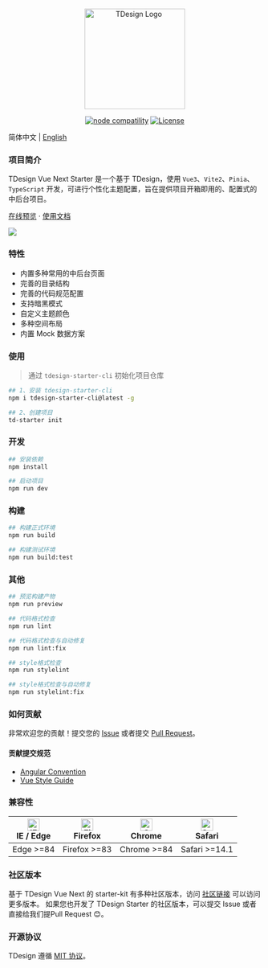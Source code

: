 
<p style="display:flex; justify-content: center">

</p>
<p align="center">
  <a href="https://tdesign.tencent.com/starter/vue-next/#/dashboard/base" target="_blank">
    <img alt="TDesign Logo" width="200" src="https://tdesign.gtimg.com/starter/brand-logo.svg">
  </a>
</p>

<p align="center">
  <a href="https://nodejs.org/en/about/releases/"><img src="https://img.shields.io/node/v/vite.svg" alt="node compatility"></a>
  <a href="https://github.com/Tencent/tdesign-vue-next/blob/develop/LICENSE">
    <img src="https://img.shields.io/npm/l/tdesign-vue-next.svg?sanitize=true" alt="License">
  </a>
</p>

简体中文 | [English](./README.md) 

### 项目简介

TDesign Vue Next Starter 是一个基于 TDesign，使用 `Vue3`、`Vite2`、`Pinia`、`TypeScript` 开发，可进行个性化主题配置，旨在提供项目开箱即用的、配置式的中后台项目。

<p>
  <a href="http://tdesign.tencent.com/starter/vue-next/">在线预览</a>
  ·
  <a href="https://tdesign.tencent.com/starter/">使用文档</a>

</p>

<img src="docs/starter.png">

### 特性

- 内置多种常用的中后台页面
- 完善的目录结构
- 完善的代码规范配置
- 支持暗黑模式
- 自定义主题颜色
- 多种空间布局
- 内置 Mock 数据方案

### 使用

> 通过 `tdesign-starter-cli` 初始化项目仓库

```bash
## 1、安装 tdesign-starter-cli
npm i tdesign-starter-cli@latest -g

## 2、创建项目
td-starter init
```

### 开发

``` bash
## 安装依赖
npm install

## 启动项目
npm run dev
```

### 构建

```bash
## 构建正式环境
npm run build

## 构建测试环境
npm run build:test
```

### 其他

```bash
## 预览构建产物
npm run preview

## 代码格式检查
npm run lint

## 代码格式检查与自动修复
npm run lint:fix

## style格式检查
npm run stylelint

## style格式检查与自动修复
npm run stylelint:fix
```

### 如何贡献

非常欢迎您的贡献！提交您的 [Issue](https://github.com/tencent/tdesign-vue-next-starter/issues/new/choose) 或者提交 [Pull Request](https://github.com/Tencent/tdesign-vue-next-starter/pulls)。

#### 贡献提交规范

- [Angular Convention](https://github.com/conventional-changelog/conventional-changelog/tree/master/packages/conventional-changelog-angular)
- [Vue Style Guide](https://v3.vuejs.org/style-guide/#rule-categories)

### 兼容性

| [<img src="https://raw.githubusercontent.com/alrra/browser-logos/master/src/edge/edge_48x48.png" alt="IE / Edge" width="24px" height="24px" />](http://godban.github.io/browsers-support-badges/)</br> IE / Edge | [<img src="https://raw.githubusercontent.com/alrra/browser-logos/master/src/firefox/firefox_48x48.png" alt="Firefox" width="24px" height="24px" />](http://godban.github.io/browsers-support-badges/)</br>Firefox | [<img src="https://raw.githubusercontent.com/alrra/browser-logos/master/src/chrome/chrome_48x48.png" alt="Chrome" width="24px" height="24px" />](http://godban.github.io/browsers-support-badges/)</br>Chrome | [<img src="https://raw.githubusercontent.com/alrra/browser-logos/master/src/safari/safari_48x48.png" alt="Safari" width="24px" height="24px" />](http://godban.github.io/browsers-support-badges/)</br>Safari |
| ---------------------------------------------------------------------------------------------------------------------------------------------------------------------------------------------------------------- | ----------------------------------------------------------------------------------------------------------------------------------------------------------------------------------------------------------------- | ------------------------------------------------------------------------------------------------------------------------------------------------------------------------------------------------------------- | ------------------------------------------------------------------------------------------------------------------------------------------------------------------------------------------------------------- |
| Edge >=84                                                                                                                                                                                                        | Firefox >=83                                                                                                                                                                                                      | Chrome >=84                                                                                                                                                                                                   | Safari >=14.1                                                                                                                                                                                                  |

### 社区版本

基于 TDesign Vue Next 的 starter-kit 有多种社区版本，访问 [社区链接](https://tdesign.tencent.com/starter/docs/vue-next/community-link) 可以访问更多版本。 
如果您也开发了 TDesign Starter 的社区版本，可以提交 Issue 或者直接给我们提Pull Request 😊。

### 开源协议

TDesign 遵循 [MIT 协议](https://github.com/Tencent/tdesign-vue-next-starter/LICENSE)。

